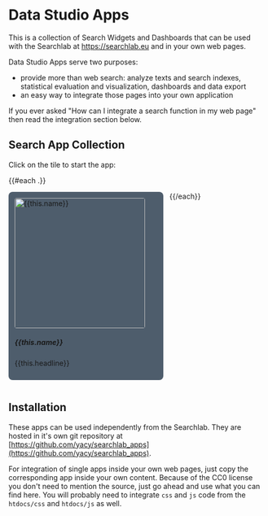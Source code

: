# Data Studio Apps

This is a collection of Search Widgets and Dashboards that can be used
with the Searchlab at https://searchlab.eu and in your own web pages.

Data Studio Apps serve two purposes:

- provide more than web search: analyze texts and search indexes, statistical evaluation and visualization, dashboards and data export
- an easy way to integrate those pages into your own application

If you ever asked "How can I integrate a search function in my web page" then read the integration section below.

## Search App Collection
Click on the tile to start the app:

{{#each .}}
<div class="card" style="width:280px; height:346px; border-radius: 8px; display: flex; flex-flow: column; background-color:#4E5D6C; margin-right:12px; margin-bottom:12px; padding:12px; position:relative; float:left; display:block; overflow: hidden;">
  <a href="../../app/{{this.path}}/" target="_blank" rel="noopener noreferrer" >
    <img src="../../app/{{this.path}}/screenshot.png" class="card-img-top" style="border-radius: 4px;" alt="{{this.name}}" width="256" height="256">
  </a>
  <div class="card-body" style="flex:auto;">
    <h5 class="card-title">{{this.name}}</h5>
    <p class="card-text">{{this.headline}}</p>
  </div>
</div>

{{/each}}
<div style="clear:both;"></div>


## Installation

These apps can be used independently from the Searchlab. They are hosted in it's own git repository at 
[https://github.com/yacy/searchlab_apps](https://github.com/yacy/searchlab_apps).

For integration of single apps inside your own web pages, just copy the
corresponding app inside your own content. Because of the CC0 license you don't
need to mention the source, just go ahead and use what you can find here.
You will probably need to integrate `css` and `js` code from the `htdocs/css`
and `htdocs/js` as well.

